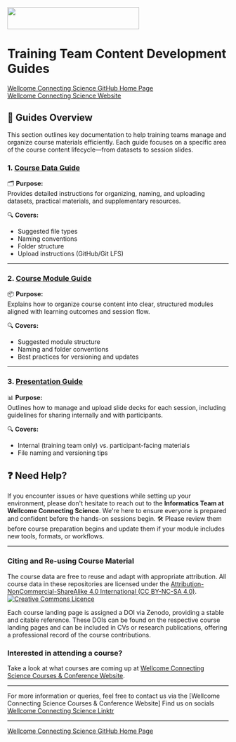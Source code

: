 <img src="https://coursesandconferences.wellcomeconnectingscience.org/wp-content/themes/wcc_courses_and_conferences/dist/assets/svg/logo.svg" width="300" height="50"> 

# Training Team Content Development Guides

[Wellcome Connecting Science GitHub Home Page](https://github.com/WCSCourses) <br /> 
[Wellcome Connecting Science Website](https://coursesandconferences.wellcomeconnectingscience.org/)

## 📘 Guides Overview

This section outlines key documentation to help training teams manage and organize course materials efficiently. Each guide focuses on a specific area of the course content lifecycle—from datasets to session slides.

### 1. [Course Data Guide](https://github.com/WCSCourses/WCS_Informatics_Guides/blob/main/TrainingTeam_Guides/Course_data_guide.md)
🗂️ **Purpose:**  
Provides detailed instructions for organizing, naming, and uploading datasets, practical materials, and supplementary resources.

🔍 **Covers:**
- Suggested file types
- Naming conventions
- Folder structure
- Upload instructions (GitHub/Git LFS)

---

### 2. [Course Module Guide](https://github.com/WCSCourses/WCS_Informatics_Guides/blob/main/TrainingTeam_Guides/Course_modules_guide.md)
📦 **Purpose:**  
Explains how to organize course content into clear, structured modules aligned with learning outcomes and session flow.

🔍 **Covers:**
- Suggested module structure
- Naming and folder conventions
- Best practices for versioning and updates

---

### 3. [Presentation Guide](https://github.com/WCSCourses/WCS_Informatics_Guides/blob/main/TrainingTeam_Guides/Slides_guide.md)
📊 **Purpose:**  
Outlines how to manage and upload slide decks for each session, including guidelines for sharing internally and with participants.

🔍 **Covers:**
- Internal (training team only) vs. participant-facing materials
- File naming and versioning tips

## ❓ Need Help?

If you encounter issues or have questions while setting up your environment, please don't hesitate to reach out to the **Informatics Team at Wellcome Connecting Science**. We're here to ensure everyone is prepared and confident before the hands-on sessions begin.
🛠️ Please review them before course preparation begins and update them if your module includes new tools, formats, or workflows.

---

### Citing and Re-using Course Material

The course data are free to reuse and adapt with appropriate attribution. All course data in these repositories are licensed under the <a rel="license" href="https://creativecommons.org/licenses/by-nc-sa/4.0/">Attribution-NonCommercial-ShareAlike 4.0 International (CC BY-NC-SA 4.0)</a>. <a rel="license" href="http://creativecommons.org/licenses/by/4.0/"><img alt="Creative Commons Licence" style="border-width:0" src="https://i.creativecommons.org/l/by-nc-sa/4.0/88x31.png" /></a><br /> 

Each course landing page is assigned a DOI via Zenodo, providing a stable and citable reference. These DOIs can be found on the respective course landing pages and can be included in CVs or research publications, offering a professional record of the course contributions.

### Interested in attending a course?

Take a look at what courses are coming up at [Wellcome Connecting Science Courses & Conference Website](https://coursesandconferences.wellcomeconnectingscience.org/our-events/).

---

For more information or queries, feel free to contact us via the [Wellcome Connecting Science Courses & Conference Website]
Find us on socials [Wellcome Connecting Science Linktr](https://linktr.ee/eventswcs)

---

[Wellcome Connecting Science GitHub Home Page](https://github.com/WCSCourses) 

